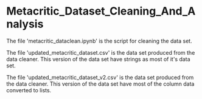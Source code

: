# Metacritic_Dataset_Cleaning_And_Analysis

The file 'metacritic_dataclean.ipynb' is the script for cleaning the data set. 

The file 'updated_metacritic_dataset.csv' is the data set produced from the data cleaner. This version of the data set have strings as most of it's data set.

The file 'updated_metacritic_dataset_v2.csv' is the data set produced from the data cleaner. This version of the data set have most of the column data converted to lists. 
